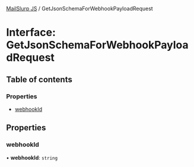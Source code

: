 [MailSlurp JS](../README.md) / GetJsonSchemaForWebhookPayloadRequest

# Interface: GetJsonSchemaForWebhookPayloadRequest

## Table of contents

### Properties

- [webhookId](GetJsonSchemaForWebhookPayloadRequest.md#webhookid)

## Properties

### webhookId

• **webhookId**: `string`

